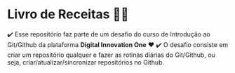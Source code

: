 # Livro de Receitas :man_cook:

:heavy_check_mark: Esse repositório faz parte de um desafio do curso de Introdução ao Git/Github da plataforma **Digital Innovation One** :heart:
:heavy_check_mark: O desafio consiste em criar um repositório qualquer e fazer as rotinas diárias do Git/Github, ou seja, criar/atualizar/sincronizar repositórios no Github.

